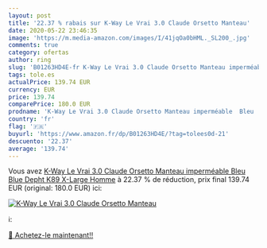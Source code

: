 ```yaml
---
layout: post
title: '22.37 % rabais sur K-Way Le Vrai 3.0 Claude Orsetto Manteau'
date: 2020-05-22 23:46:35
image: 'https://m.media-amazon.com/images/I/41jqOa0bHML._SL200_.jpg'
comments: true
category: ofertas
author: ring
slug: 'B01263HD4E-fr K-Way Le Vrai 3.0 Claude Orsetto Manteau imperméable Bleu...'
tags: tole.es
actualPrice: 139.74 EUR
currency: EUR
price: 139.74
comparePrice: 180.0 EUR
prodname: 'K-Way Le Vrai 3.0 Claude Orsetto Manteau imperméable  Bleu  Blue Depht K89   X-Large Homme'
country: 'fr'
flag: '🇫🇷'
buyurl: 'https://www.amazon.fr/dp/B01263HD4E/?tag=tolees0d-21'
descuento: '22.37'
average: '139.74'
---
```


Vous avez [K-Way Le Vrai 3.0 Claude Orsetto Manteau imperméable  Bleu  Blue Depht K89   X-Large Homme](https://www.amazon.fr/dp/B01263HD4E/?tag=tolees0d-21)  à  22.37 % de réduction, prix final  139.74 EUR (original: 180.0 EUR) ici:

[![K-Way Le Vrai 3.0 Claude Orsetto Manteau](https://m.media-amazon.com/images/I/41jqOa0bHML._SL200_.jpg)](https://www.amazon.fr/dp/B01263HD4E/?tag=tolees0d-21)

ℹ️:


[🛒 Achetez-le maintenant!!](https://www.amazon.fr/dp/B01263HD4E/?tag=tolees0d-21)
